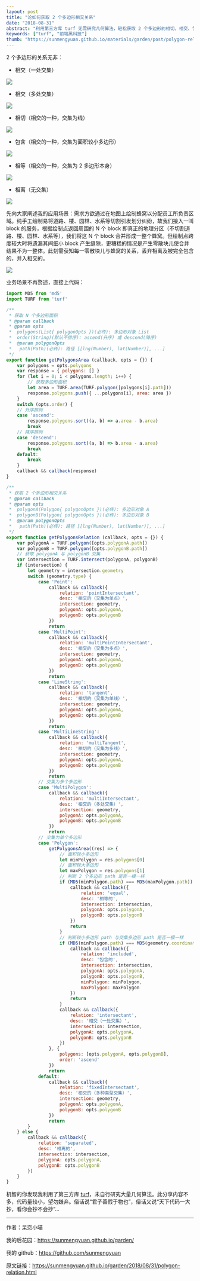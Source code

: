 ```yaml
---
layout: post
title: "论如何获取 2 个多边形相交关系"
date: "2018-08-31"
abstract: "利用第三方库 turf 无需研究几何算法，轻松获取 2 个多边形的相切、相交、包含、相等、相离关系。"
keywords: ["turf", "前端黑科技"]
thumb: "https://sunmengyuan.github.io/materials/garden/post/polygon-relation/thumb.png"
---
```


2 个多边形的关系无非：

+ 相交（一处交集）

![](https://sunmengyuan.github.io/materials/garden/post/polygon-relation/intersectant.png)

+ 相交（多处交集）

![](https://sunmengyuan.github.io/materials/garden/post/polygon-relation/multi-intersectant.png)

+ 相切（相交的一种，交集为线）

![](https://sunmengyuan.github.io/materials/garden/post/polygon-relation/tangent.png)

+ 包含（相交的一种，交集为面积较小多边形）

![](https://sunmengyuan.github.io/materials/garden/post/polygon-relation/included.png)

+ 相等（相交的一种，交集为 2 多边形本身）

![](https://sunmengyuan.github.io/materials/garden/post/polygon-relation/equal.png)

+ 相离（无交集）

![](https://sunmengyuan.github.io/materials/garden/post/polygon-relation/separated.png)

先向大家阐述我的应用场景：需求方欲通过在地图上绘制蜂窝以分配员工所负责区域。纯手工绘制易将道路、楼、园林、水系等切割引发划分纠纷，故我们接入一叫 block 的服务，根据绘制点返回周围的 N 个 block 即真正的地理分区（不切割道路、楼、园林、水系等），我们将这 N 个 block 合并形成一整个蜂窝。但绘制点跨度较大时将遗漏其间细小 block 产生缝隙，更糟糕的情况是产生零散块儿使合并结果不为一整体。此刻需获知每一零散块儿与蜂窝的关系，丢弃相离及被完全包含的，并入相交的。

![](https://sunmengyuan.github.io/materials/garden/post/polygon-relation/block.png)

业务场景不再赘述，直接上代码：

```js
import MD5 from 'md5'
import TURF from 'turf'

/**
 * 获取 N 个多边形面积
 * @param callback
 * @param opts
 *  polygons(List{ polygonOpts })(必传): 多边形对象 List
 *  order(String)(默认不排序): ascend(升序) 或 descend(降序)
 *  @param polygonOpts
 *   path(Path)(必传): 路径 [[lng(Number), lat(Number)], ...]
 */
export function getPolygonsArea (callback, opts = {}) {
    var polygons = opts.polygons
    var response = { polygons: [] }
    for (let i = 0; i < polygons.length; i++) {
        // 获取多边形面积
        let area = TURF.area(TURF.polygon([polygons[i].path]))
        response.polygons.push({ ...polygons[i], area: area })
    }
    switch (opts.order) {
    // 升序排列
    case 'ascend':
        response.polygons.sort((a, b) => a.area - b.area)
        break
    // 降序排列
    case 'descend':
        response.polygons.sort((a, b) => b.area - a.area)
        break
    default:
        break
    }
    callback && callback(response)
}

/**
 * 获取 2 个多边形相交关系
 * @param callback
 * @param opts
 *  polygonA(Polygon{ polygonOpts })(必传): 多边形对象 A
 *  polygonB(Polygon{ polygonOpts })(必传): 多边形对象 B
 *  @param polygonOpts
 *   path(Path)(必传): 路径 [[lng(Number), lat(Number)], ...]
 */
export function getPolygonsRelation (callback, opts = {}) {
    var polygonA = TURF.polygon([opts.polygonA.path])
    var polygonB = TURF.polygon([opts.polygonB.path])
    // 获取 polygonA 与 polygonB 交集
    var intersection = TURF.intersect(polygonA, polygonB)
    if (intersection) {
        let geometry = intersection.geometry
        switch (geometry.type) {
            case 'Point':
                callback && callback({
                    relation: 'pointIntersectant',
                    desc: '相交的（交集为单点）',
                    intersection: geometry,
                    polygonA: opts.polygonA,
                    polygonB: opts.polygonB
                })
                return
            case 'MultiPoint':
                callback && callback({
                    relation: 'multiPointIntersectant',
                    desc: '相交的（交集为多点）',
                    intersection: geometry,
                    polygonA: opts.polygonA,
                    polygonB: opts.polygonB
                })
                return
            case 'LineString':
                callback && callback({
                    relation: 'tangent',
                    desc: '相切的（交集为单线）',
                    intersection: geometry,
                    polygonA: opts.polygonA,
                    polygonB: opts.polygonB
                })
                return
            case 'MultiLineString':
                callback && callback({
                    relation: 'multiTangent',
                    desc: '相切的（交集为多线）',
                    intersection: geometry,
                    polygonA: opts.polygonA,
                    polygonB: opts.polygonB
                })
                return
            // 交集为多个多边形
            case 'MultiPolygon':
                callback && callback({
                    relation: 'multiIntersectant',
                    desc: '相交的（多处交集）',
                    intersection: geometry,
                    polygonA: opts.polygonA,
                    polygonB: opts.polygonB
                })
                return
            // 交集为单个多边形
            case 'Polygon':
                getPolygonsArea((res) => {
                    // 面积较小多边形
                    let minPolygon = res.polygons[0]
                    // 面积较大多边形
                    let maxPolygon = res.polygons[1]
                    // 判断 2 个多边形 path 是否一模一样
                    if (MD5(minPolygon.path) === MD5(maxPolygon.path)) {
                        callback && callback({
                            relation: 'equal',
                            desc: '相等的',
                            intersection: intersection,
                            polygonA: opts.polygonA,
                            polygonB: opts.polygonB
                        })
                        return
                    }
                    // 判断较小多边形 path 与交集多边形 path 是否一模一样
                    if (MD5(minPolygon.path) === MD5(geometry.coordinates[0])) {
                        callback && callback({
                            relation: 'included',
                            desc: '包含的',
                            intersection: intersection,
                            polygonA: opts.polygonA,
                            polygonB: opts.polygonB,
                            minPolygon: minPolygon,
                            maxPolygon: maxPolygon
                        })
                        return
                    }
                    callback && callback({
                        relation: 'intersectant',
                        desc: '相交（一处交集）',
                        intersection: intersection,
                        polygonA: opts.polygonA,
                        polygonB: opts.polygonB
                    })
                }, {
                    polygons: [opts.polygonA, opts.polygonB],
                    order: 'ascend'
                })
                return
            default:
                callback && callback({
                    relation: 'fixedIntersectant',
                    desc: '相交的（多种类型交集）',
                    intersection: geometry,
                    polygonA: opts.polygonA,
                    polygonB: opts.polygonB
                })
                return
        }
    } else {
        callback && callback({
            relation: 'separated',
            desc: '相离的',
            intersection: intersection,
            polygonA: opts.polygonA,
            polygonB: opts.polygonB
        })
    }
}
```

机智的你发现我利用了第三方库 [turf](http://turfjs.org/)，未自行研究大量几何算法。此分享内容不多，代码量较小，望勿嫌弃。俗话说“君子善假于物也”，俗话又说“天下代码一大抄，看你会抄不会抄”...

*****

作者：呆恋小喵

我的后花园：<https://sunmengyuan.github.io/garden/>

我的 github：<https://github.com/sunmengyuan>

原文链接：<https://sunmengyuan.github.io/garden/2018/08/31/polygon-relation.html>
